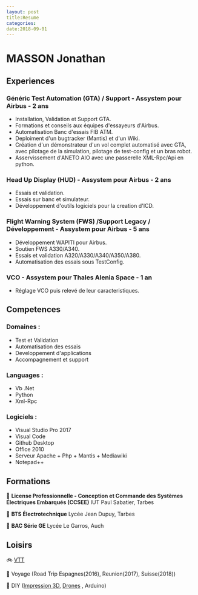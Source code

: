 ```yaml
---
layout: post
title:Resume
categories:
date:2018-09-01
---
```


# MASSON Jonathan

## Experiences


### **Généric Test Automation (GTA) / Support - Assystem pour Airbus - 2 ans**
  - Installation, Validation et Support GTA.
  - Formations et conseils aux équipes d'essayeurs d'Airbus.
  - Automatisation Banc d'essais FIB ATM.
  - Deploiment d'un bugtracker (Mantis) et d'un Wiki.
  - Création d'un démonstrateur d'un vol complet automatisé avec GTA, avec pilotage de la simulation, pilotage de test-config et un bras robot.
  - Asservissement d'ANETO AIO avec une passerelle XML-Rpc/Api en python.

### **Head Up Display (HUD) - Assystem pour Airbus - 2 ans**
  - Essais et validation.
  - Essais sur banc et simulateur.
  - Développement d'outils logiciels pour la creation d'ICD.

### **Flight Warning System (FWS) /Support Legacy / Développement - Assystem pour Airbus - 5 ans**
  - Développement WAPITI pour Airbus.
  - Soutien FWS A330/A340.
  - Essais et validation A320/A330/A340/A350/A380.
  - Automatisation des essais sous TestConfig.

### **VCO - Assystem pour Thales Alenia Space - 1 an**
  - Réglage VCO puis relevé de leur caracteristiques.

## Competences

### Domaines :
* Test et Validation
* Automatisation des essais
* Developpement d'applications
* Accompagnement et support

### Languages :
* Vb .Net
* Python
* Xml-Rpc

### Logiciels :
* Visual Studio Pro 2017
* Visual Code
* Github Desktop
* Office 2010
* Serveur Apache + Php + Mantis + Mediawiki 
* Notepad++

## Formations
:school: **License Professionnelle - Conception et Commande des Systèmes Électriques Embarqués (CCSEE)**
IUT Paul Sabatier, Tarbes

:school: **BTS Électrotechnique** 
Lycée Jean Dupuy, Tarbes

:school: **BAC Série GE** 
Lycée Le Garros, Auch

## Loisirs
:bike: [VTT](vtt.md)

:palm_tree: Voyage (Road Trip Espagnes(2016), Reunion(2017), Suisse(2018))

:wrench: DIY ([Impression 3D](imprimande3d), [Drones](drones.md) , Arduino)
